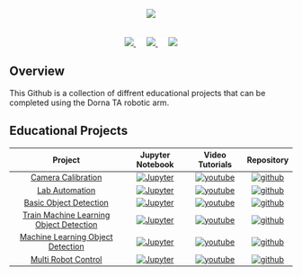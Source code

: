<div align="center">
  <p>
    <a align="center" href="" target="_blank">
      <img
        width="850"
        src="https://i.imgur.com/KKfQONQ.png"
      >
    </a>
  </p>
  <br>
 
  <div align="center">
      <a href="https://www.youtube.com/@DornaRobotics">
          <img
            src="https://cdn3.iconfinder.com/data/icons/social-network-30/512/social-06-512.png"
            width="38"
          />
      </a>
      <img src="https://github.com/SkalskiP/SkalskiP/blob/master/icons/transparent.png" width="3%"/>
      <a href="https://dorna.ai">
          <img
            src="https://i.imgur.com/fHSPyUj.png"
            width="35"
          />
      </a>
      <img src="https://github.com/SkalskiP/SkalskiP/blob/master/icons/transparent.png" width="3%"/>
      <a href="https://www.linkedin.com/company/dorna-robotics">
          <img
            src="https://upload.wikimedia.org/wikipedia/commons/c/ca/LinkedIn_logo_initials.png"
            width="36"
          />
      </a>
  </div>
      
</div>

## Overview

This Github is a collection of diffrent educational projects that can be completed using the Dorna TA robotic arm. 

## Educational Projects
  
| **Project** | **Jupyter Notebook** | **Video Tutorials** | **Repository** |
|:------------:|:-------------------------------------------------:|:---------------------------:|:----------------------:|
| [Camera Calibration](https://github.com/dorna-robotics/education/tree/main/camera_calibration) | <a href='https://github.com/dorna-robotics/education/blob/main/camera_calibration/camera_calibration.ipynb' target="_blank"><img alt='Jupyter' src='https://img.shields.io/badge/Notebook-100000?style=flat&logo=Jupyter&logoColor=f37726&labelColor=white&color=f37726'/></a>|  <a href='https://www.youtube.com/@DornaRobotics' target="_blank"><img alt='youtube' src='https://img.shields.io/badge/YouTube-100000?style=flat&logo=youtube&logoColor=FF0000&labelColor=white&color=FF0000'/></a> |<a href='https://github.com/dorna-robotics/education/tree/main/camera_calibration' target="_blank"><img alt='github' src='https://img.shields.io/badge/Project-100000?style=flat&logo=github&logoColor=white&labelColor=black&color=white'/></a> |
| [Lab Automation](https://github.com/dorna-robotics/education/tree/main/lab_automation) | <a href='https://github.com/dorna-robotics/education/blob/main/lab_automation/lab_vial.ipynb' target="_blank"><img alt='Jupyter' src='https://img.shields.io/badge/Notebook-100000?style=flat&logo=Jupyter&logoColor=f37726&labelColor=white&color=f37726'/></a>|  <a href='https://www.youtube.com/@DornaRobotics' target="_blank"><img alt='youtube' src='https://img.shields.io/badge/YouTube-100000?style=flat&logo=youtube&logoColor=FF0000&labelColor=white&color=FF0000'/></a> |<a href='https://github.com/dorna-robotics/education/tree/main/basic_object_detection' target="_blank"><img alt='github' src='https://img.shields.io/badge/Project-100000?style=flat&logo=github&logoColor=white&labelColor=black&color=white'/></a> |
| [Basic Object Detection](https://github.com/dorna-robotics/education/tree/main/basic_object_detection) | <a href='https://github.com/dorna-robotics/education/tree/main/basic_object_detection' target="_blank"><img alt='Jupyter' src='https://img.shields.io/badge/Notebook-100000?style=flat&logo=Jupyter&logoColor=f37726&labelColor=white&color=f37726'/></a>|  <a href='https://www.youtube.com/@DornaRobotics' target="_blank"><img alt='youtube' src='https://img.shields.io/badge/YouTube-100000?style=flat&logo=youtube&logoColor=FF0000&labelColor=white&color=FF0000'/></a> |<a href='https://github.com/dorna-robotics/education/tree/main/lab_automation' target="_blank"><img alt='github' src='https://img.shields.io/badge/Project-100000?style=flat&logo=github&logoColor=white&labelColor=black&color=white'/></a> |
| [Train Machine Learning Object Detection](https://github.com/dorna-robotics/education/tree/main/ml_yolov4_train) | <a href='https://github.com/dorna-robotics/education/blob/main/ml_yolov4_train/ml_yolo4_train.ipynb' target="_blank"><img alt='Jupyter' src='https://img.shields.io/badge/Notebook-100000?style=flat&logo=Jupyter&logoColor=f37726&labelColor=white&color=f37726'/></a>|  <a href='https://www.youtube.com/@DornaRobotics' target="_blank"><img alt='youtube' src='https://img.shields.io/badge/YouTube-100000?style=flat&logo=youtube&logoColor=FF0000&labelColor=white&color=FF0000'/></a> |<a href='https://github.com/dorna-robotics/education/tree/main/ml_yolov4_train' target="_blank"><img alt='github' src='https://img.shields.io/badge/Project-100000?style=flat&logo=github&logoColor=white&labelColor=black&color=white'/></a> | 
| [Machine Learning Object Detection](https://github.com/dorna-robotics/education/tree/main/ml_object_detection) | <a href='https://github.com/dorna-robotics/education/blob/main/ml_object_detection/number_sorting.ipynb' target="_blank"><img alt='Jupyter' src='https://img.shields.io/badge/Notebook-100000?style=flat&logo=Jupyter&logoColor=f37726&labelColor=white&color=f37726'/></a>|  <a href='https://www.youtube.com/@DornaRobotics' target="_blank"><img alt='youtube' src='https://img.shields.io/badge/YouTube-100000?style=flat&logo=youtube&logoColor=FF0000&labelColor=white&color=FF0000'/></a> |<a href='https://github.com/dorna-robotics/education/tree/main/ml_object_detection' target="_blank"><img alt='github' src='https://img.shields.io/badge/Project-100000?style=flat&logo=github&logoColor=white&labelColor=black&color=white'/></a> | 
| [Multi Robot Control](https://github.com/dorna-robotics/education/tree/main/multi_robot_control) | <a href='https://github.com/dorna-robotics/education/blob/main/multi_robot_control/tic_tac_toe.ipynb' target="_blank"><img alt='Jupyter' src='https://img.shields.io/badge/Notebook-100000?style=flat&logo=Jupyter&logoColor=f37726&labelColor=white&color=f37726'/></a>|  <a href='https://www.youtube.com/@DornaRobotics' target="_blank"><img alt='youtube' src='https://img.shields.io/badge/YouTube-100000?style=flat&logo=youtube&logoColor=FF0000&labelColor=white&color=FF0000'/></a> |<a href='https://github.com/dorna-robotics/education/tree/main/multi_robot_control' target="_blank"><img alt='github' src='https://img.shields.io/badge/Project-100000?style=flat&logo=github&logoColor=white&labelColor=black&color=white'/></a> |
